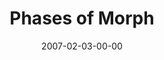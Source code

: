 ---
layout: message
category: message
series: "Morph"
title: "Phases of Morph"
date: 2007-02-03-00-00
message_id: 33
audio: "http://s3.amazonaws.com/crossroads-media/media/legacy/mp3/Morph_05_Phases_of_Morph_02-04-07_Tome-Wells-Johansen.mp3"
audio-duration: "01:05:09"
flag: "N"
---